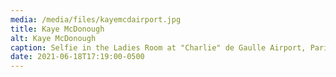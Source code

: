 ```yaml
---
media: /media/files/kayemcdairport.jpg
title: Kaye McDonough
alt: Kaye McDonough
caption: Selfie in the Ladies Room at "Charlie" de Gaulle Airport, Paris (July 30, 2015)
date: 2021-06-18T17:19:00-0500
---
```

